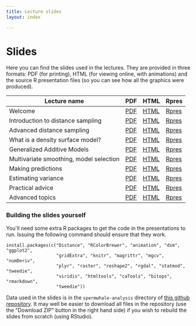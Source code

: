 ```yaml
---
title: Lecture slides
layout: index

---
```


# Slides

Here you can find the slides used in the lectures. They are provided in three formats: PDF (for printing), HTML (for viewing online, with animations) and the source R presentation files (so you can see how all the graphics were produced).


Lecture name                             |                                                      PDF                                                             |                      HTML               |             Rpres
-----------------------------------------|----------------------------------------------------------------------------------------------------------------------|-----------------------------------------|---------------------------------------------------------------------------------------------------------------------------
Welcome                                  | [PDF](https://raw.githubusercontent.com/DistanceDevelopment/spatial-workshops/master/slides/1-welcome-landscape.pdf) | [HTML](slides/1-welcome-landscape.html) | [Rpres](https://raw.githubusercontent.com/DistanceDevelopment/spatial-workshops/master/slides/1-welcome-landscape.Rpres)
Introduction to distance sampling        | [PDF](https://raw.githubusercontent.com/DistanceDevelopment/spatial-workshops/master/slides/2-intro-ds.pdf)          | [HTML](slides/2-intro-ds.html)          | [Rpres](https://raw.githubusercontent.com/DistanceDevelopment/spatial-workshops/master/slides/2-intro-ds.Rpres)
Advanced distance sampling               | [PDF](https://raw.githubusercontent.com/DistanceDevelopment/spatial-workshops/master/slides/3-adv-ds.pdf)            | [HTML](slides/3-adv-ds.html)            | [Rpres](https://raw.githubusercontent.com/DistanceDevelopment/spatial-workshops/master/slides/3-adv-ds.Rpres)
What is a density surface model?         | [PDF](https://raw.githubusercontent.com/DistanceDevelopment/spatial-workshops/master/slides/4-what-is-a-dsm.pdf)     | [HTML](slides/4-what-is-a-dsm.html)     | [Rpres](https://raw.githubusercontent.com/DistanceDevelopment/spatial-workshops/master/slides/4-what-is-a-dsm.Rpres)
Generalized Additive Models              | [PDF](https://raw.githubusercontent.com/DistanceDevelopment/spatial-workshops/master/slides/5-gams.pdf)              | [HTML](slides/5-gams.html)              | [Rpres](https://raw.githubusercontent.com/DistanceDevelopment/spatial-workshops/master/slides/5-gams.Rpres)
Multivariate smoothing, model selection  | [PDF](https://raw.githubusercontent.com/DistanceDevelopment/spatial-workshops/master/slides/7-multiple-smooths.pdf)  | [HTML](slides/7-multiple-smooths.html)  | [Rpres](https://raw.githubusercontent.com/DistanceDevelopment/spatial-workshops/master/slides/7-multiple-smooths.Rpres)
Making predictions                       | [PDF](https://raw.githubusercontent.com/DistanceDevelopment/spatial-workshops/master/slides/8-prediction.pdf)        | [HTML](slides/8-prediction.html)        | [Rpres](https://raw.githubusercontent.com/DistanceDevelopment/spatial-workshops/master/slides/8-prediction.Rpres)
Estimating variance                      | [PDF](https://raw.githubusercontent.com/DistanceDevelopment/spatial-workshops/master/slides/9-variance.pdf)          | [HTML](slides/9-variance.html)          | [Rpres](https://raw.githubusercontent.com/DistanceDevelopment/spatial-workshops/master/slides/9-variance.Rpres)
Practical advice                         | [PDF](https://raw.githubusercontent.com/DistanceDevelopment/spatial-workshops/master/slides/xx-practical-advice.pdf) | [HTML](slides/xx-practical-advice.html) | [Rpres](https://raw.githubusercontent.com/DistanceDevelopment/spatial-workshops/master/slides/xx-practical-advice.Rpres)
Advanced topics                          | [PDF](https://raw.githubusercontent.com/DistanceDevelopment/spatial-workshops/master/slides/xx-advanced-topics.pdf) | [HTML](slides/xx-advanced-topics.html) | [Rpres](https://raw.githubusercontent.com/DistanceDevelopment/spatial-workshops/master/slides/xx-advanced-topics.Rpres)



### Building the slides yourself

You'll need some extra R packages to get the code in the presentations to run. Issuing the following command should ensure that they work.

```{r}
install.packages(c("Distance", "RColorBrewer", "animation", "dsm", "ggplot2",
                   "gridExtra", "knitr", "magrittr", "mgcv", "numDeriv",
                   "plyr", "raster", "reshape2", "rgdal", "statmod", "tweedie",
                   "viridis", "htmltools", "caTools", "bitops", "rmarkdown",
                   "tweedie"))
```
Data used in the slides is in the `spermwhale-analysis` directory of [this github repository](https://github.com/distancedevelopment/spatial-workshops). It may well be easier to download all files in the repository (use the "Download ZIP" button in the right hand side) if you wish to rebuild the slides from scratch (using RStudio).

